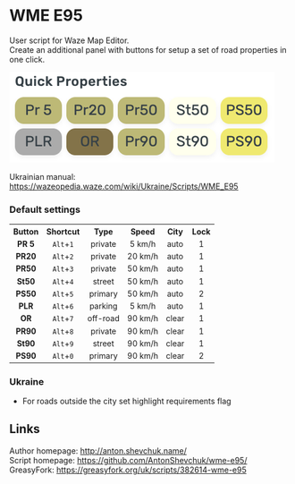 # WME E95
User script for Waze Map Editor.  
Create an additional panel with buttons for setup a set of road properties in one click.

![](screenshot.png)

Ukrainian manual: https://wazeopedia.waze.com/wiki/Ukraine/Scripts/WME_E95

### Default settings

<table style="width:100%">
<tr>
  <th>Button</th>
  <th>Shortcut</th>
  <th>Type</th>
  <th>Speed</th>
  <th>City</th>
  <th>Lock</th>
</tr>
<tr>
<td align='center'><strong>PR 5</strong></td>
<td align='center'><code>Alt</code>+<code>1</code></td>
<td align='center'>private</td>
<td align='center'>5 km/h</td>
<td align='center'>auto</td>
<td align='center'>1</td>
</tr>
<tr>
<td align='center'><strong>PR20</strong></td>
<td align='center'><code>Alt</code>+<code>2</code></td>
<td align='center'>private</td>
<td align='center'>20 km/h</td>
<td align='center'>auto</td>
<td align='center'>1</td>
</tr>
<tr>
<td align='center'><strong>PR50</strong></td>
<td align='center'><code>Alt</code>+<code>3</code></td>
<td align='center'>private</td>
<td align='center'>50 km/h</td>
<td align='center'>auto</td>
<td align='center'>1</td>
</tr>
<tr>
<td align='center'><strong>St50</strong></td>
<td align='center'><code>Alt</code>+<code>4</code></td>
<td align='center'>street</td>
<td align='center'>50 km/h</td>
<td align='center'>auto</td>
<td align='center'>1</td>
</tr>
<tr>
<td align='center'><strong>PS50</strong></td>
<td align='center'><code>Alt</code>+<code>5</code></td>
<td align='center'>primary</td>
<td align='center'>50 km/h</td>
<td align='center'>auto</td>
<td align='center'>2</td>
</tr>
<tr>
<td align='center'><strong>PLR</strong></td>
<td align='center'><code>Alt</code>+<code>6</code></td>
<td align='center'>parking</td>
<td align='center'>5 km/h</td>
<td align='center'>auto</td>
<td align='center'>1</td>
</tr>
<tr>
<td align='center'><strong>OR</strong></td>
<td align='center'><code>Alt</code>+<code>7</code></td>
<td align='center'>off-road</td>
<td align='center'>90 km/h</td>
<td align='center'>clear</td>
<td align='center'>1</td>
</tr>
<tr>
<td align='center'><strong>PR90</strong></td>
<td align='center'><code>Alt</code>+<code>8</code></td>
<td align='center'>private</td>
<td align='center'>90 km/h</td>
<td align='center'>clear</td>
<td align='center'>1</td>
</tr>
<tr>
<td align='center'><strong>St90</strong></td>
<td align='center'><code>Alt</code>+<code>9</code></td>
<td align='center'>street</td>
<td align='center'>90 km/h</td>
<td align='center'>clear</td>
<td align='center'>1</td>
</tr>
<tr>
<td align='center'><strong>PS90</strong></td>
<td align='center'><code>Alt</code>+<code>0</code></td>
<td align='center'>primary</td>
<td align='center'>90 km/h</td>
<td align='center'>clear</td>
<td align='center'>2</td>
</tr>
</table>

### Ukraine
* For roads outside the city set highlight requirements flag

## Links
Author homepage: http://anton.shevchuk.name/  
Script homepage: https://github.com/AntonShevchuk/wme-e95/  
GreasyFork: https://greasyfork.org/uk/scripts/382614-wme-e95  
